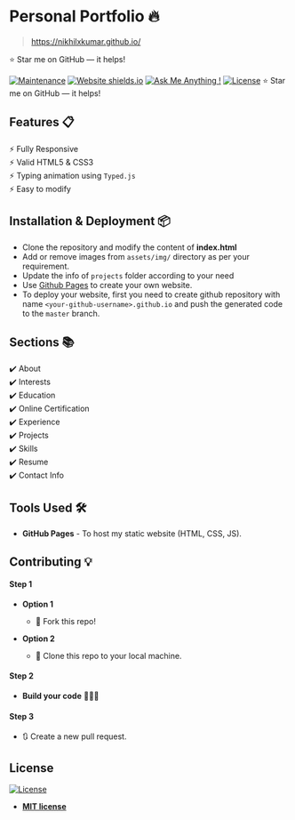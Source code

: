 # Personal Portfolio 🔥
> https://nikhilxkumar.github.io/

:star: Star me on GitHub — it helps!

[![Maintenance](https://img.shields.io/badge/maintained-yes-green.svg)](https://github.com/nikhilxkumar/nikhilxkumar.github.io/commits/master)
[![Website shields.io](https://img.shields.io/badge/website-up-yellow)](http://nikhilxkumar.github.io/)
[![Ask Me Anything !](https://img.shields.io/badge/ask%20me-linkedin-1abc9c.svg)](https://www.linkedin.com/in/nikhilxkumar/)
[![License](http://img.shields.io/:license-mit-blue.svg?style=flat-square)](http://badges.mit-license.org)
:star: Star me on GitHub — it helps!

## Features 📋
⚡️ Fully Responsive\
⚡️ Valid HTML5 & CSS3\
⚡️ Typing animation using `Typed.js`\
⚡️ Easy to modify

## Installation & Deployment 📦
- Clone the repository and modify the content of <b>index.html</b> 
- Add or remove images from `assets/img/` directory as per your requirement.
- Update the info of `projects` folder according to your need
- Use [Github Pages](https://create-react-app.dev/docs/deployment/#github-pages) to create your own website.
- To deploy your website, first you need to create github repository with name `<your-github-username>.github.io` and push the generated code to the `master` branch.

## Sections 📚
✔️ About\
✔️ Interests\
✔️ Education\
✔️ Online Certification\
✔️ Experience\
✔️ Projects \
✔️ Skills \
✔️ Resume\
✔️ Contact Info



## Tools Used 🛠️
* <b>GitHub Pages</b> - To host my static website (HTML, CSS, JS).

## Contributing 💡
#### Step 1

- **Option 1**
    - 🍴 Fork this repo!

- **Option 2**
    - 👯 Clone this repo to your local machine.


#### Step 2

- **Build your code** 🔨🔨🔨

#### Step 3

- 🔃 Create a new pull request.

## License
[![License](http://img.shields.io/:license-mit-blue.svg?style=flat-square)](http://badges.mit-license.org)

- **[MIT license](http://opensource.org/licenses/mit-license.php)**
